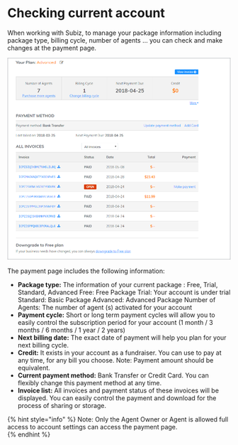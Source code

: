 # Checking current account

When working with Subiz, to manage your package information including package type, billing cycle, number of agents ... you can check and make changes at the payment page.

![Payment Page](../../.gitbook/assets/payment-page.png)

The payment page includes the following information:

* **Package type:** The information of your current package : Free, Trial, Standard, Advanced Free: Free Package Trial: Your account is under trial Standard: Basic Package Advanced: Advanced Package Number of Agents: The number of agent \(s\) activated for your account
* **Payment cycle:** Short or long term payment cycles will allow you to easily control the subscription period for your account \(1 month / 3 months / 6 months / 1 year / 2 years\)
* **Next billing date:** The exact date of payment will help you plan for your next billing cycle.
* **Credit:** It exists in your account as a fundraiser. You can use to pay at any time, for any bill you choose. Note: Payment amount should be equivalent.
* **Current payment method:** Bank Transfer or Credit Card. You can flexibly change this payment method at any time.
* **Invoice list:** All  invoices and payment status of these invoices will be displayed. You can easily control the payment and download for the process of sharing or storage. 

{% hint style="info" %}
Note: Only the Agent Owner or Agent is allowed full access to account settings can access the payment page.  
{% endhint %}


